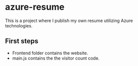 # azure-resume
This is a project where I publish my own resume utilizing Azure technologies.

## First steps

- Frontend folder contains the website.
- main.js contains the the visitor count code.
